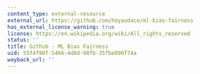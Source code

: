 ```yaml
---
content_type: external-resource
external_url: https://github.com/heyaudace/ml-bias-fairness
has_external_license_warning: true
license: https://en.wikipedia.org/wiki/All_rights_reserved
status: ''
title: Github - ML Bias Fairness
uid: 55f4f90f-5466-4d8d-98fb-35fbe890f74a
wayback_url: ''
---
```

